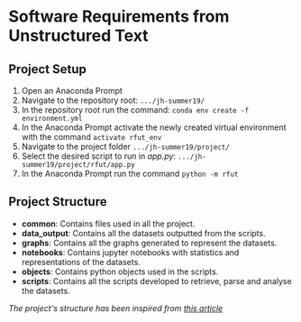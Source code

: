 # Software Requirements from Unstructured Text

## Project Setup 

1. Open an Anaconda Prompt
2. Navigate to the repository root: `.../jh-summer19/`
3. In the repository root run the command: `conda env create -f environment.yml`
4. In the Anaconda Prompt activate the newly created virtual environment with the command `activate rfut_env`
5. Navigate to the project folder `.../jh-summer19/project/`
6. Select the desired script to run in *app.py*: `.../jh-summer19/project/rfut/app.py`
7. In the Anaconda Prompt run the command `python -m rfut`

## Project Structure

- **common**: Contains files used in all the project.
- **data_output**: Contains all the datasets outputted from the scripts.
- **graphs**: Contains all the graphs generated to represent the datasets.
- **notebooks**: Contains jupyter notebooks with statistics and representations of the datasets.
- **objects**: Contains python objects used in the scripts. 
- **scripts**: Contains all the scripts developed to retrieve, parse and analyse the datasets.

_The project's structure has been inspired from [this article](https://dev.to/codemouse92/dead-simple-python-project-structure-and-imports-38c6.)_


